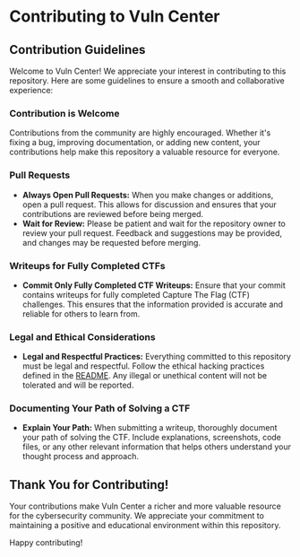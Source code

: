 # Contributing to Vuln Center

## Contribution Guidelines

Welcome to Vuln Center! We appreciate your interest in contributing to this repository. Here are some guidelines to ensure a smooth and collaborative experience:

### Contribution is Welcome

Contributions from the community are highly encouraged. Whether it's fixing a bug, improving documentation, or adding new content, your contributions help make this repository a valuable resource for everyone.

### Pull Requests

- **Always Open Pull Requests:** When you make changes or additions, open a pull request. This allows for discussion and ensures that your contributions are reviewed before being merged.
- **Wait for Review:** Please be patient and wait for the repository owner to review your pull request. Feedback and suggestions may be provided, and changes may be requested before merging.

### Writeups for Fully Completed CTFs

- **Commit Only Fully Completed CTF Writeups:** Ensure that your commit contains writeups for fully completed Capture The Flag (CTF) challenges. This ensures that the information provided is accurate and reliable for others to learn from.

### Legal and Ethical Considerations

- **Legal and Respectful Practices:** Everything committed to this repository must be legal and respectful. Follow the ethical hacking practices defined in the [README](./README.md). Any illegal or unethical content will not be tolerated and will be reported.

### Documenting Your Path of Solving a CTF

- **Explain Your Path:** When submitting a writeup, thoroughly document your path of solving the CTF. Include explanations, screenshots, code files, or any other relevant information that helps others understand your thought process and approach.

## Thank You for Contributing!

Your contributions make Vuln Center a richer and more valuable resource for the cybersecurity community. We appreciate your commitment to maintaining a positive and educational environment within this repository.

Happy contributing!
